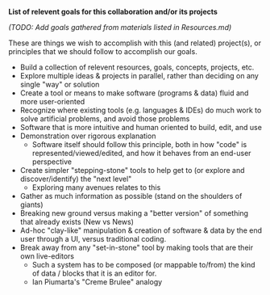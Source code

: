 **List of relevent goals for this collaboration and/or its projects**

*(TODO: Add goals gathered from materials listed in Resources.md)*

These are things we wish to accomplish with this (and related) project(s), or principles that we should follow to accomplish our goals.

* Build a collection of relevent resources, goals, concepts, projects, etc.
* Explore multiple ideas & projects in parallel, rather than deciding on any single "way" or solution
* Create a tool or means to make software (programs & data) fluid and more user-oriented
* Recognize where existing tools (e.g. languages & IDEs) do much work to solve artificial problems, and avoid those problems
* Software that is more intuitive and human oriented to build, edit, and use
* Demonstration over rigorous explanation
  * Software itself should follow this principle, both in how "code" is represented/viewed/edited, and how it behaves from an end-user perspective
* Create simpler "stepping-stone" tools to help get to (or explore and discover/identify) the "next level"
  * Exploring many avenues relates to this
* Gather as much information as possible (stand on the shoulders of giants)
* Breaking new ground versus making a "better version" of something that already exists (New vs News)
* Ad-hoc "clay-like" manipulation & creation of software & data by the end user through a UI, versus traditional coding.
* Break away from any "set-in-stone" tool by making tools that are their own live-editors
  * Such a system has to be composed (or mappable to/from) the kind of data / blocks that it is an editor for.
  * Ian Piumarta's "Creme Brulee" analogy
